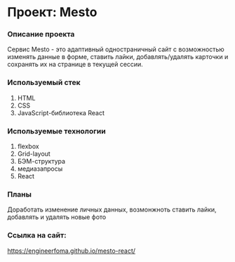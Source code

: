 # Проект: Mesto

### Описание проекта
Сервис Mesto - это адаптивный одностраничный сайт с возможностью изменять данные в форме, ставить лайки, добавлять/удалять карточки и сохранять их на странице в текущей сессии.

### Используемый стек
1. HTML
2. CSS
3. JavaScript-библиотека React

### Используемые технологии
1. flexbox
2. Grid-layout
3. БЭМ-структура
4. медиазапросы
5. React

### Планы
Доработать изменение личных данных, возмонжноть ставить лайки, добавлять и удалять новые фото 

### Ссылка на сайт:
https://engineerfoma.github.io/mesto-react/

<!-- Не нашёл требований о размещении ссылки в тз -->